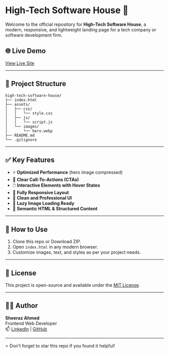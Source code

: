 # High-Tech Software House 🚀

Welcome to the official repository for **High-Tech Software House**, a modern, responsive, and lightweight landing page for a tech company or software development firm.

## 🌐 Live Demo
[View Live Site](https://sheeraz-engineer.github.io/High-Tech-Software-House/)

---

## 📁 Project Structure

```
high-tech-software-house/
├── index.html
├── assets/
│   ├── css/
│   │   └── style.css
│   ├── js/
│   │   └── script.js
│   └── images/
│       └── hero.webp
├── README.md
└── .gitignore
```

---

## ✅ Key Features

- ⚡ **Optimized Performance** (hero image compressed)
- 🎯 **Clear Call-To-Actions (CTAs)**
- 🖱️ **Interactive Elements with Hover States**
- 📱 **Fully Responsive Layout**
- 🧭 **Clean and Professional UI**
- 💾 **Lazy Image Loading Ready**
- 🧠 **Semantic HTML & Structured Content**

---

## 🚀 How to Use

1. Clone this repo or Download ZIP.
2. Open `index.html` in any modern browser.
3. Customize images, text, and styles as per your project needs.


---

## 📌 License

This project is open-source and available under the [MIT License](LICENSE).

---

## 👨‍💻 Author
**Sheeraz Ahmed**  
Frontend Web Developer  
📫 [LinkedIn](https://www.linkedin.com/in/sheeraz-ahmed-28317436b/) | [GitHub](https://github.com/sheeraz-engineer)




---

⭐️ Don't forget to star this repo if you found it helpful!
